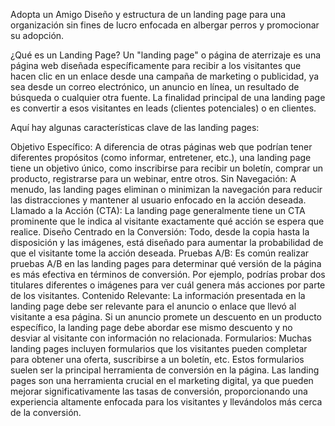 Adopta un Amigo
Diseño y estructura de un landing page para una organización sin fines de lucro enfocada en albergar perros y promocionar su adopción.

¿Qué es un Landing Page?
Un "landing page" o página de aterrizaje es una página web diseñada específicamente para recibir a los visitantes que hacen clic en un enlace desde una campaña de marketing o publicidad, ya sea desde un correo electrónico, un anuncio en línea, un resultado de búsqueda o cualquier otra fuente. La finalidad principal de una landing page es convertir a esos visitantes en leads (clientes potenciales) o en clientes.

Aquí hay algunas características clave de las landing pages:

Objetivo Específico: A diferencia de otras páginas web que podrían tener diferentes propósitos (como informar, entretener, etc.), una landing page tiene un objetivo único, como inscribirse para recibir un boletín, comprar un producto, registrarse para un webinar, entre otros. Sin Navegación: A menudo, las landing pages eliminan o minimizan la navegación para reducir las distracciones y mantener al usuario enfocado en la acción deseada. Llamado a la Acción (CTA): La landing page generalmente tiene un CTA prominente que le indica al visitante exactamente qué acción se espera que realice. Diseño Centrado en la Conversión: Todo, desde la copia hasta la disposición y las imágenes, está diseñado para aumentar la probabilidad de que el visitante tome la acción deseada. Pruebas A/B: Es común realizar pruebas A/B en las landing pages para determinar qué versión de la página es más efectiva en términos de conversión. Por ejemplo, podrías probar dos titulares diferentes o imágenes para ver cuál genera más acciones por parte de los visitantes. Contenido Relevante: La información presentada en la landing page debe ser relevante para el anuncio o enlace que llevó al visitante a esa página. Si un anuncio promete un descuento en un producto específico, la landing page debe abordar ese mismo descuento y no desviar al visitante con información no relacionada. Formularios: Muchas landing pages incluyen formularios que los visitantes pueden completar para obtener una oferta, suscribirse a un boletín, etc. Estos formularios suelen ser la principal herramienta de conversión en la página. Las landing pages son una herramienta crucial en el marketing digital, ya que pueden mejorar significativamente las tasas de conversión, proporcionando una experiencia altamente enfocada para los visitantes y llevándolos más cerca de la conversión.